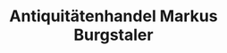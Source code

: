 ---
title: "Antiquitätenhandel Markus Burgstaler"
url: /templin/antiquitaetenhandel-markus-burgstaler/
shop: Antiquitäten
---